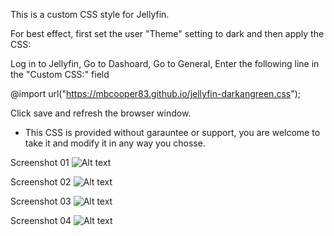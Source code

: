 This is a custom CSS style for Jellyfin.

For best effect, first set the user "Theme" setting to dark and then apply the CSS:


Log in to Jellyfin,
Go to Dashoard,
Go to General,
Enter the following line in the "Custom CSS:" field

@import url("https://mbcooper83.github.io/jellyfin-darkangreen.css");

Click save and refresh the browser window.


*  This CSS is provided without garauntee or support, you are welcome to take it and modify it in any way you chosse.

Screenshot 01
![Alt text](https://mbcooper83.github.io/jfcssdrkgrn/jfcss01.png?raw=true "Screenshot 01")


Screenshot 02
![Alt text](https://mbcooper83.github.io/jfcssdrkgrn/jfcss02.png?raw=true "Screenshot 02")


Screenshot 03
![Alt text](https://mbcooper83.github.io/jfcssdrkgrn/jfcss03.png?raw=true "Screenshot 03")


Screenshot 04
![Alt text](https://mbcooper83.github.io/jfcssdrkgrn/jfcss04.png?raw=true "Screenshot 04")
